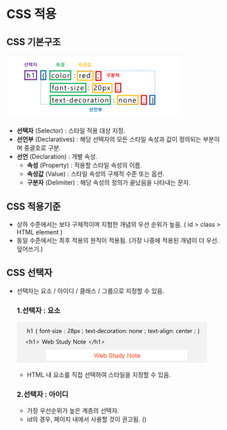 # CSS 적용





## CSS 기본구조

<img src="images/image-20200915114052359.png" alt="image-20200915114052359" style="zoom:80%;" />

* **선택자** (Selector) : 스타일 적용 대상 지정.
* **선언부** (Declaratives) : 해당 선택자의 모든 스타일 속성과 값이 정의되는 부분이며 중괄호로 구분.
* **선언** (Declaration) : 개별 속성.
	* **속성** (Property) : 적용할 스타일 속성의 이름.
	* **속성값** (Value) : 스타일 속성의 구체적 수준 또는 옵션.
	* **구분자** (Delimiter) : 해당 속성의 정의가 끝났음을 나타내는 문자. 





## CSS 적용기준

* 상하 수준에서는 보다 구체적이며 지협한 개념의 우선 순위가 높음. ( id > class > HTML element )  
* 동일 수준에서는 최후 적용의 원칙이 적용됨. (가장 나중에 적용된 개념이 더 우선. 덮어쓰기.)





## CSS 선택자

* 선택자는 요소 / 아이디 / 클래스 / 그룹으로 지정할 수 있음.

    ### 1.선택자 : 요소

    ![image-20200915151734231](images/image-20200915151734231.png)

    * HTML 내 요소를 직접 선택하여 스타일을 지정할 수 있음.

        

    ### 2.선택자 : 아이디

    

    * 가장 우선순위가 높은 계층의 선택자.
    * id의 경우, 페이지 내에서  사용할 것이 권고됨. ()


